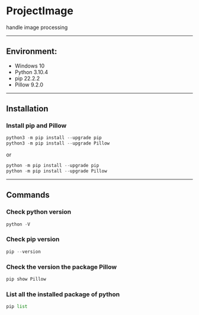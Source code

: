 # ProjectImage
handle image processing

---

## Environment:
- Windows 10
- Python 3.10.4
- pip 22.2.2
- Pillow 9.2.0

---

## Installation
### Install pip and Pillow
```python
python3 -m pip install --upgrade pip
python3 -m pip install --upgrade Pillow
``` 
or
```python
python -m pip install --upgrade pip
python -m pip install --upgrade Pillow
``` 

---

## Commands
### Check python version
```python
python -V
```
### Check pip version
```python
pip --version
```
### Check the version the package Pillow
```python
pip show Pillow
```

### List all the installed package of python
```python
pip list
```